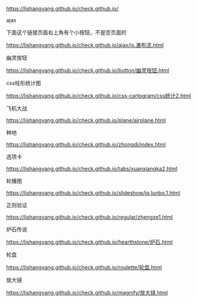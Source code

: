 https://lishangyang.github.io/check.github.io/

ajax

下面这个链接页面右上角有个小按钮，不是空页面的

https://lishangyang.github.io/check.github.io/ajax/js.瀑布流.html

幽灵按钮

https://lishangyang.github.io/check.github.io/button/幽灵按钮.html

css柱形统计图

https://lishangyang.github.io/check.github.io/css-cartogram/css统计2.html

飞机大战

https://lishangyang.github.io/check.github.io/plane/airplane.html

种地

https://lishangyang.github.io/check.github.io/zhongdi/index.html

选项卡

https://lishangyang.github.io/check.github.io/tabs/xuanxiangka2.html


轮播图

https://lishangyang.github.io/check.github.io/slideshow/jq.lunbo.1.html

正则验证

https://lishangyang.github.io/check.github.io/regular/zhengze1.html

炉石传说

https://lishangyang.github.io/check.github.io/hearthstone/炉石.html

轮盘

https://lishangyang.github.io/check.github.io/roulette/轮盘.html

放大镜

https://lishangyang.github.io/check.github.io/magnify/放大镜.html
